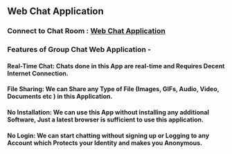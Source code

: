 ## Web Chat Application

### Connect to Chat Room : [Web Chat Application](https://helpful-crumble-0375fc.netlify.app/)

### Features of Group Chat Web Application -
#### Real-Time Chat: Chats done in this App are real-time and Requires Decent Internet Connection.
#### File Sharing: We can Share any Type of File (Images, GIFs, Audio, Video, Documents etc ) in this Application.
#### No Installation: We can use this App without installing any additional Software, Just a latest browser is sufficient to use this application.
#### No Login: We can start chatting without signing up or Logging to any Account which Protects your Identity and makes you Anonymous.
